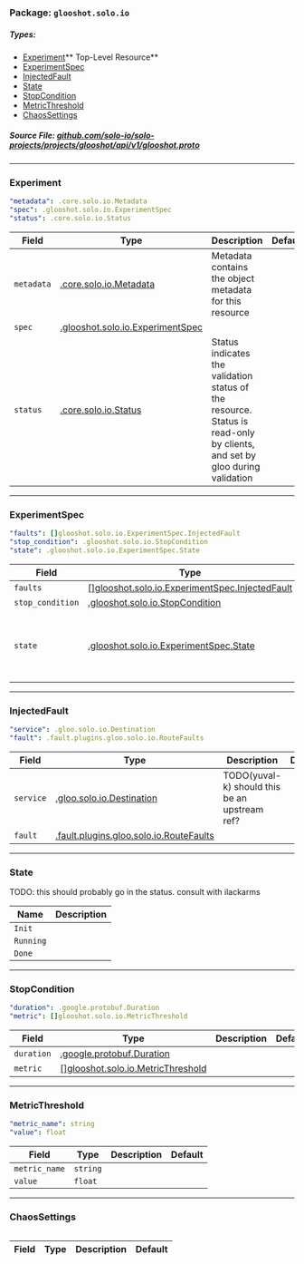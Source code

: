 <!-- Code generated by solo-kit. DO NOT EDIT. -->

### Package: `glooshot.solo.io` 
##### Types:


- [Experiment](#Experiment)** Top-Level Resource**
- [ExperimentSpec](#ExperimentSpec)
- [InjectedFault](#InjectedFault)
- [State](#State)
- [StopCondition](#StopCondition)
- [MetricThreshold](#MetricThreshold)
- [ChaosSettings](#ChaosSettings)
  



##### Source File: [github.com/solo-io/solo-projects/projects/glooshot/api/v1/glooshot.proto](https://github.com/solo-io/solo-projects/blob/master/projects/glooshot/api/v1/glooshot.proto)





---
### <a name="Experiment">Experiment</a>

 


```yaml
"metadata": .core.solo.io.Metadata
"spec": .glooshot.solo.io.ExperimentSpec
"status": .core.solo.io.Status

```

| Field | Type | Description | Default |
| ----- | ---- | ----------- |----------- | 
| `metadata` | [.core.solo.io.Metadata](../../../../../solo-kit/api/v1/metadata.proto.sk.md#Metadata) | Metadata contains the object metadata for this resource |  |
| `spec` | [.glooshot.solo.io.ExperimentSpec](glooshot.proto.sk.md#ExperimentSpec) |  |  |
| `status` | [.core.solo.io.Status](../../../../../solo-kit/api/v1/status.proto.sk.md#Status) | Status indicates the validation status of the resource. Status is read-only by clients, and set by gloo during validation |  |




---
### <a name="ExperimentSpec">ExperimentSpec</a>



```yaml
"faults": []glooshot.solo.io.ExperimentSpec.InjectedFault
"stop_condition": .glooshot.solo.io.StopCondition
"state": .glooshot.solo.io.ExperimentSpec.State

```

| Field | Type | Description | Default |
| ----- | ---- | ----------- |----------- | 
| `faults` | [[]glooshot.solo.io.ExperimentSpec.InjectedFault](glooshot.proto.sk.md#InjectedFault) |  |  |
| `stop_condition` | [.glooshot.solo.io.StopCondition](glooshot.proto.sk.md#StopCondition) |  |  |
| `state` | [.glooshot.solo.io.ExperimentSpec.State](glooshot.proto.sk.md#State) | State is the enum indicating the state of the resource |  |




---
### <a name="InjectedFault">InjectedFault</a>



```yaml
"service": .gloo.solo.io.Destination
"fault": .fault.plugins.gloo.solo.io.RouteFaults

```

| Field | Type | Description | Default |
| ----- | ---- | ----------- |----------- | 
| `service` | [.gloo.solo.io.Destination](../../../gloo/api/v1/proxy.proto.sk.md#Destination) | TODO(yuval-k) should this be an upstream ref? |  |
| `fault` | [.fault.plugins.gloo.solo.io.RouteFaults](../../../gloo/api/v1/plugins/faultinjection/fault.proto.sk.md#RouteFaults) |  |  |




---
### <a name="State">State</a>

 
TODO: this should probably go in the status. consult with ilackarms

| Name | Description |
| ----- | ----------- | 
| `Init` |  |
| `Running` |  |
| `Done` |  |




---
### <a name="StopCondition">StopCondition</a>



```yaml
"duration": .google.protobuf.Duration
"metric": []glooshot.solo.io.MetricThreshold

```

| Field | Type | Description | Default |
| ----- | ---- | ----------- |----------- | 
| `duration` | [.google.protobuf.Duration](https://developers.google.com/protocol-buffers/docs/reference/csharp/class/google/protobuf/well-known-types/duration) |  |  |
| `metric` | [[]glooshot.solo.io.MetricThreshold](glooshot.proto.sk.md#MetricThreshold) |  |  |




---
### <a name="MetricThreshold">MetricThreshold</a>



```yaml
"metric_name": string
"value": float

```

| Field | Type | Description | Default |
| ----- | ---- | ----------- |----------- | 
| `metric_name` | `string` |  |  |
| `value` | `float` |  |  |




---
### <a name="ChaosSettings">ChaosSettings</a>



```yaml

```

| Field | Type | Description | Default |
| ----- | ---- | ----------- |----------- | 





<!-- Start of HubSpot Embed Code -->
<script type="text/javascript" id="hs-script-loader" async defer src="//js.hs-scripts.com/5130874.js"></script>
<!-- End of HubSpot Embed Code -->
